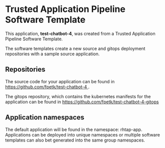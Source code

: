# Trusted Application Pipeline Software Template

This application, **test-chatbot-4**, was created from a Trusted Application Pipeline Software Template.

The software templates create a new source and gitops deployment repositories with a sample source application. 

## Repositories

The source code for your application can be found in [https://github.com/fpetk/test-chatbot-4 ](https://github.com/fpetk/test-chatbot-4 ).
 
The gitops repository, which contains the kubernetes manifests for the application can be found in 
[https://github.com/fpetk/test-chatbot-4-gitops ](https://github.com/fpetk/test-chatbot-4-gitops ) 

## Application namespaces 

The default application will be found in the namespace: rhtap-app. Applications can be deployed into unique namespaces or multiple software templates can also bet generated into the same group namespaces.  
